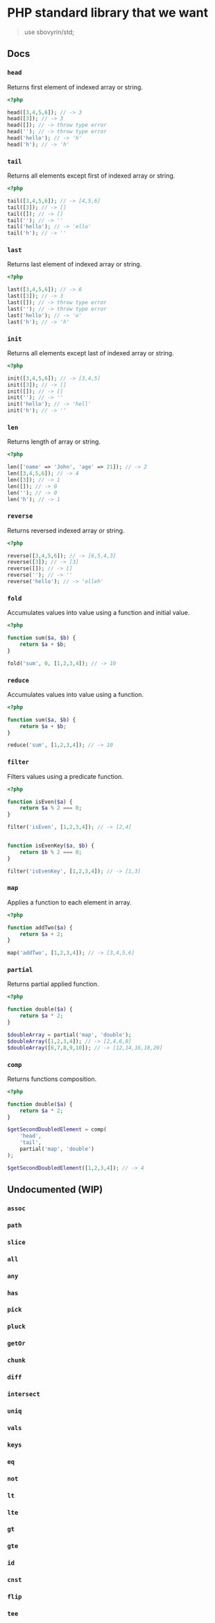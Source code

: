 # PHP standard library that we want

> use sbovyrin/std;

## Docs

### `head`

Returns first element of indexed array or string.

```php
<?php

head([3,4,5,6]); // -> 3
head([3]); // -> 3
head([]); // -> throw type error
head(''); // -> throw type error
head('hello'); // -> 'h'
head('h'); // -> 'h'
```

### `tail`

Returns all elements except first of indexed array or string.

```php
<?php

tail([3,4,5,6]); // -> [4,5,6]
tail([3]); // -> []
tail([]); // -> []
tail(''); // -> ''
tail('hello'); // -> 'ello'
tail('h'); // -> ''
```

### `last`

Returns last element of indexed array or string.

```php
<?php

last([3,4,5,6]); // -> 6
last([3]); // -> 3
last([]); // -> throw type error
last(''); // -> throw type error
last('hello'); // -> 'o'
last('h'); // -> 'h'
```

### `init`

Returns all elements except last of indexed array or string.

```php
<?php

init([3,4,5,6]); // -> [3,4,5]
init([3]); // -> []
init([]); // -> []
init(''); // -> ''
init('hello'); // -> 'hell'
init('h'); // -> ''
```

### `len`

Returns length of array or string.

```php
<?php

len(['name' => 'John', 'age' => 21]); // -> 2
len([3,4,5,6]); // -> 4
len([3]); // -> 1
len([]); // -> 0
len(''); // -> 0
len('h'); // -> 1
```

### `reverse`

Returns reversed indexed array or string.

```php
<?php

reverse([3,4,5,6]); // -> [6,5,4,3]
reverse([3]); // -> [3]
reverse([]); // -> []
reverse(''); // -> ''
reverse('hello'); // -> 'olleh'
```

### `fold`

Accumulates values into value using a function and initial value.

```php
<?php

function sum($a, $b) {
    return $a + $b;
}

fold('sum', 0, [1,2,3,4]); // -> 10
```

### `reduce`

Accumulates values into value using a function.

```php
<?php

function sum($a, $b) {
    return $a + $b;
}

reduce('sum', [1,2,3,4]); // -> 10
```

### `filter`

Filters values using a predicate function.

```php
<?php

function isEven($a) {
    return $a % 2 === 0;
}

filter('isEven', [1,2,3,4]); // -> [2,4]


function isEvenKey($a, $b) {
    return $b % 2 === 0;
}

filter('isEvenKey', [1,2,3,4]); // -> [1,3]
```

### `map`

Applies a function to each element in array.

```php
<?php

function addTwo($a) {
    return $a + 2;
}

map('addTwo', [1,2,3,4]); // -> [3,4,5,6]
```

### `partial`

Returns partial applied function.

```php
<?php

function double($a) {
    return $a * 2;
}

$doubleArray = partial('map', 'double');
$doubleArray([1,2,3,4]); // -> [2,4,6,8]
$doubleArray([6,7,8,9,10]); // -> [12,14,16,18,20]

```

### `comp`

Returns functions composition.

```php
<?php

function double($a) {
    return $a * 2;
}

$getSecondDoubledElement = comp(
    'head',
    'tail',
    partial('map', 'double')
);

$getSecondDoubledElement([1,2,3,4]); // -> 4
```


## Undocumented (WIP)

### `assoc`
### `path`
### `slice`
### `all`
### `any`
### `has`
### `pick`
### `pluck`
### `getOr`
### `chunk`
### `diff`
### `intersect`
### `uniq`
### `vals`
### `keys`
### `eq`
### `not`
### `lt`
### `lte`
### `gt`
### `gte`
### `id`
### `cnst`
### `flip`
### `tee`
